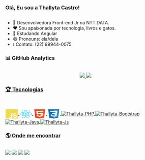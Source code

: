 ### Olá, Eu sou a Thallyta Castro!

##

- 🔭 Desenvolvedora Front-end Jr na NTT DATA.
- ❤ Sou apaixonada por tecnologia, livros e gatos.
- 🌱 Estudando Angular
- 😄 Pronouns: ela/dela
- 📞 Contato: (22) 99944-0075


### 📊 GitHub Analytics

##


<div align="center">
  <a href="https://github.com/thallyta-castro-cv">
  <img height="180em" src="https://github-readme-stats.vercel.app/api?username=thallyta-castro-cv&show_icons=true&theme=radical&include_all_commits=true&count_private=true"/>
  <img height="180em" src="https://github-readme-stats.vercel.app/api/top-langs/?username=thallyta-castro-cv&layout=compact&langs_count=7&theme=radical"/>
</div>
  
### 🏆 Tecnologias
  
##

<div style="display: inline_block"><br>
  <img align="center" alt="Thallyta-Js" height="30" width="40" src="https://raw.githubusercontent.com/devicons/devicon/master/icons/javascript/javascript-plain.svg">
  <img align="center" alt="Thallyta-React" height="30" width="40" src="https://raw.githubusercontent.com/devicons/devicon/master/icons/react/react-original.svg">
  <img align="center" alt="Thallyta-HTML" height="30" width="40" src="https://raw.githubusercontent.com/devicons/devicon/master/icons/html5/html5-original.svg">
  <img align="center" alt="Thallyta-CSS" height="30" width="40" src="https://raw.githubusercontent.com/devicons/devicon/master/icons/css3/css3-original.svg">
  <img align="center" alt="Thallyta-PHP" height="30" width="40" src="https://cdn.jsdelivr.net/gh/devicons/devicon/icons/php/php-original.svg">
  <img align="center" alt="Thallyta-Bootstrap" height="30" width="40" src="https://cdn.jsdelivr.net/gh/devicons/devicon/icons/bootstrap/bootstrap-plain-wordmark.svg" />
  <img align="center" alt="Thallyta-Java" height="30" width="40" src="https://cdn.jsdelivr.net/gh/devicons/devicon/icons/java/java-original-wordmark.svg" />
  <img align="center" alt="Thallyta-Js" height="30" width="40" src="https://cdn.jsdelivr.net/gh/devicons/devicon/icons/angularjs/angularjs-original.svg" />
  
### 🌎 Onde me encontrar
  
##
  
<div>
  <a href="https://www.instagram.com/devweb_study/" target="_blank"><img src="https://img.shields.io/badge/-Instagram-%23E4405F?style=for-the-badge&logo=instagram&logoColor=white" target="_blank"></a>
 <a href="https://discord.com/invite/GnWtrjtgPd" target="_blank"><img src="https://img.shields.io/badge/Discord-7289DA?style=for-the-badge&logo=discord&logoColor=white" target="_blank"></a> 
  <a href = "mailto:thallyta180136319@gmail.com"><img src="https://img.shields.io/badge/Gmail-D14836?style=for-the-badge&logo=gmail&logoColor=white" target="_blank"></a>
  <a href="https://www.linkedin.com/in/thallyta-castro-93b950187/" target="_blank"><img src="https://img.shields.io/badge/-LinkedIn-%230077B5?style=for-the-badge&logo=linkedin&logoColor=white" target="_blank"></a> 
</div>
